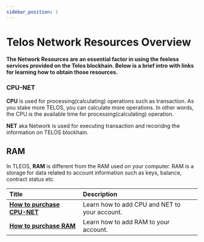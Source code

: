 ```yaml
---
sidebar_position: 1
---
```


# Telos Network Resources Overview

__The Network Resources are an essential factor in using the feeless services provided on the Telos blockhain. Below is a brief intro with links for learning how to obtain those resources.__


### CPU-NET
**CPU** is used for processing(calculating) operations such as transaction. As you stake more TELOS, you can calculate more operations. In other words, the CPU is the available time for processing(calculating) operation.

**NET** aka Network is used for executing transaction and recoridng the information on TELOS blockhain. 
## RAM
In TLEOS, **RAM** is different from the RAM used on your computer. RAM is a storage for data related to account information such as keys, balance, contract status etc.



| Title | Description |
| :--- | :--- |
| [**How to purchase CPU-NET**](./cpu-net.md) | Learn how to add CPU and NET to your account. |
| [**How to purchase RAM**](./ram.md) | Learn how to add RAM to your account. |